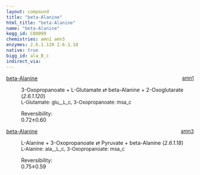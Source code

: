 ```yaml
---
layout: compound
title: "beta-Alanine"
html_title: "beta-Alanine"
name: "beta-Alanine"
kegg_id: C00099
chemistries: amn1 amn3
enzymes: 2.6.1.120 2.6.1.18
native: true
bigg_id: ala_B_c
indirect_via:
---
```

<dl><dt class='rs-product'><a href='{{ site.url }}{{ site.baseurl }}/compounds/C00099' class='link-dark' data-bs-toggle='tooltip' data-bs-html='true' data-bs-title='KEGG: C00099'>beta-Alanine</a><span style='float: right; max-width: 40%'><a href='{{ site.url }}{{ site.baseurl }}/chemistries/amn1' class='link-dark opacity-50' style='font-size: small; word-wrap: anywhere;'>amn1</a></span></dt><dd><p>3-Oxopropanoate + L-Glutamate &#8644; beta-Alanine + 2-Oxoglutarate (<i>2.6.1.120</i>)<br /><span style='font-size: small;'><span data-bs-toggle='tooltip' data-bs-html='true' data-bs-title='KEGG: C00025'>L-Glutamate</span>: glu__L_c, <span data-bs-toggle='tooltip' data-bs-html='true' data-bs-title='KEGG: C00222'>3-Oxopropanoate</span>: msa_c</span><br /><div class="reversibility_info">Reversibility: <div class="progress"><div class="progress-bar bg-success" role="progressbar" style="width: 0%" aria-valuenow="0" aria-valuemin="0" aria-valuemax="100"></div></div><span>0.72&plusmn;0.60</span><div class="progress"><div class="progress-bar bg-danger" role="progressbar" style="width: 7.18%" aria-valuenow="0.7181576828582468" aria-valuemin="0" aria-valuemax="10"></div><div class="progress-bar bg-warning" role="progressbar" style="width: 6.01%" aria-valuenow="0.7181576828582468" aria-valuemin="0" aria-valuemax="10"></div></div></div></p><dl></dl></dd></dl><dl><dt class='rs-product'><a href='{{ site.url }}{{ site.baseurl }}/compounds/C00099' class='link-dark' data-bs-toggle='tooltip' data-bs-html='true' data-bs-title='KEGG: C00099'>beta-Alanine</a><span style='float: right; max-width: 40%'><a href='{{ site.url }}{{ site.baseurl }}/chemistries/amn3' class='link-dark opacity-50' style='font-size: small; word-wrap: anywhere;'>amn3</a></span></dt><dd><p>L-Alanine + 3-Oxopropanoate &#8644; Pyruvate + beta-Alanine (<i>2.6.1.18</i>)<br /><span style='font-size: small;'><span data-bs-toggle='tooltip' data-bs-html='true' data-bs-title='KEGG: C00041'>L-Alanine</span>: ala__L_c, <span data-bs-toggle='tooltip' data-bs-html='true' data-bs-title='KEGG: C00222'>3-Oxopropanoate</span>: msa_c</span><br /><div class="reversibility_info">Reversibility: <div class="progress"><div class="progress-bar bg-success" role="progressbar" style="width: 0%" aria-valuenow="0" aria-valuemin="0" aria-valuemax="100"></div></div><span>0.75&plusmn;0.59</span><div class="progress"><div class="progress-bar bg-danger" role="progressbar" style="width: 7.50%" aria-valuenow="0.7498985294161025" aria-valuemin="0" aria-valuemax="10"></div><div class="progress-bar bg-warning" role="progressbar" style="width: 5.92%" aria-valuenow="0.7498985294161025" aria-valuemin="0" aria-valuemax="10"></div></div></div></p><dl></dl></dd></dl>